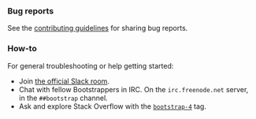 ### Bug reports

See the [contributing guidelines](CONTRIBUTING.md) for sharing bug reports.

### How-to

For general troubleshooting or help getting started:

- Join [the official Slack room](https://bootstrap-slack.herokuapp.com/).
- Chat with fellow Bootstrappers in IRC. On the `irc.freenode.net` server, in the `##bootstrap` channel.
- Ask and explore Stack Overflow with the [`bootstrap-4`](https://stackoverflow.com/questions/tagged/bootstrap-4) tag.
